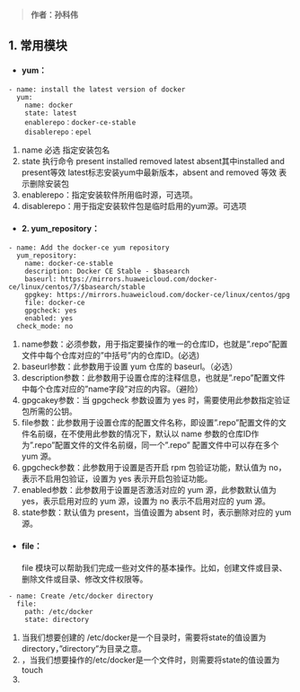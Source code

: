 > #### 作者：孙科伟
## 1. 常用模块
- #### yum：
```
- name: install the latest version of docker
  yum:
    name: docker
    state: latest
    enablerepo：docker-ce-stable
    disablerepo：epel
```

1. name 必选 指定安装包名
2. state 执行命令  present  installed removed latest absent其中installed and present等效  latest标志安装yum中最新版本，absent
and removed 等效 表示删除安装包
3. enablerepo：指定安装软件所用临时源，可选项。
4. disablerepo：用于指定安装软件包是临时启用的yum源。可选项
- #### 2. yum_repository：
```
- name: Add the docker-ce yum repository
  yum_repository:
    name: docker-ce-stable
    description: Docker CE Stable - $basearch
    baseurl: https://mirrors.huaweicloud.com/docker-ce/linux/centos/7/$basearch/stable
    gpgkey: https://mirrors.huaweicloud.com/docker-ce/linux/centos/gpg 
    file: docker-ce
    gpgcheck: yes
    enabled: yes
  check_mode: no
  ```
1. name参数：必须参数，用于指定要操作的唯一的仓库ID，也就是”.repo”配置文件中每个仓库对应的”中括号”内的仓库ID。(必选)
2. baseurl参数：此参数用于设置 yum 仓库的 baseurl。（必选）
3. description参数：此参数用于设置仓库的注释信息，也就是”.repo”配置文件中每个仓库对应的”name字段”对应的内容。（避险）
4. gpgcakey参数：当 gpgcheck 参数设置为 yes 时，需要使用此参数指定验证包所需的公钥。
5. file参数：此参数用于设置仓库的配置文件名称，即设置”.repo”配置文件的文件名前缀，在不使用此参数的情况下，默认以 name 参数的仓库ID作为”.repo”配置文件的文件名前缀，同一个”.repo” 配置文件中可以存在多个 yum 源。
6. gpgcheck参数：此参数用于设置是否开启 rpm 包验证功能，默认值为 no，表示不启用包验证，设置为 yes 表示开启包验证功能。
7. enabled参数：此参数用于设置是否激活对应的 yum 源，此参数默认值为 yes，表示启用对应的 yum 源，设置为 no 表示不启用对应的 yum 源。
8. state参数：默认值为 present，当值设置为 absent 时，表示删除对应的 yum 源。

- #### file：
  file 模块可以帮助我们完成一些对文件的基本操作。比如，创建文件或目录、删除文件或目录、修改文件权限等。

```
- name: Create /etc/docker directory 
  file:
    path: /etc/docker
    state: directory
```
1. 当我们想要创建的 /etc/docker是一个目录时，需要将state的值设置为directory，”directory”为目录之意。
2. ，当我们想要操作的/etc/docker是一个文件时，则需要将state的值设置为touch
3. 